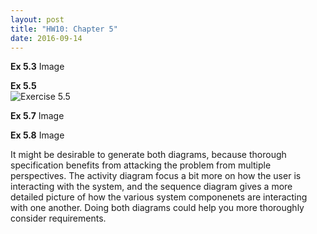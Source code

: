 ```yaml
---
layout: post
title: "HW10: Chapter 5"
date: 2016-09-14
---
```

<b>Ex 5.3</b>
Image

<b>Ex 5.5</b>  
![Exercise 5.5](https://waltermblair.github.io/HW10Ex5.5.png "Exercise 5.5")

<b>Ex 5.7</b>
Image

<b>Ex 5.8</b>
Image

It might be desirable to generate both diagrams, because thorough specification benefits from attacking the problem from multiple perspectives. The activity diagram focus a bit more on how the user is interacting with the system, and the sequence diagram gives a more detailed picture of how the various system componenets are interacting with one another. Doing both diagrams could help you more thoroughly consider requirements.
